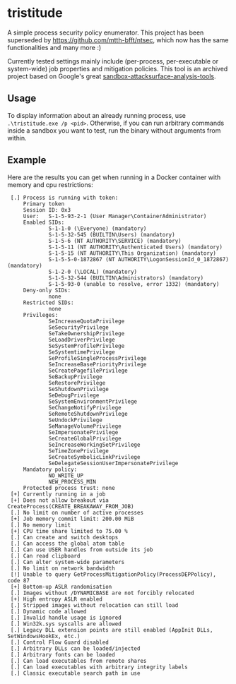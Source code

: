 # tristitude

A simple process security policy enumerator. This project has been superseded by https://github.com/mtth-bfft/ntsec, which now has the same functionalities and many more :)

Currently tested settings mainly include (per-process, per-executable or system-wide) job properties and mitigation policies. This tool is an archived project based on Google's great [sandbox-attacksurface-analysis-tools](https://github.com/google/sandbox-attacksurface-analysis-tools).

## Usage

To display information about an already running process, use `.\tristitude.exe /p <pid>`. Otherwise, if you can run arbitrary commands inside a sandbox you want to test, run the binary without arguments from within.

## Example

Here are the results you can get when running in a Docker container with memory and cpu restrictions:

```
 [.] Process is running with token:
     Primary token
     Session ID: 0x3
     User:   S-1-5-93-2-1 (User Manager\ContainerAdministrator)
     Enabled SIDs:
             S-1-1-0 (\Everyone) (mandatory)
             S-1-5-32-545 (BUILTIN\Users) (mandatory)
             S-1-5-6 (NT AUTHORITY\SERVICE) (mandatory)
             S-1-5-11 (NT AUTHORITY\Authenticated Users) (mandatory)
             S-1-5-15 (NT AUTHORITY\This Organization) (mandatory)
             S-1-5-5-0-1872867 (NT AUTHORITY\LogonSessionId_0_1872867) (mandatory)
             S-1-2-0 (\LOCAL) (mandatory)
             S-1-5-32-544 (BUILTIN\Administrators) (mandatory)
             S-1-5-93-0 (unable to resolve, error 1332) (mandatory)
     Deny-only SIDs:
             none
     Restricted SIDs:
             none
     Privileges:
             SeIncreaseQuotaPrivilege
             SeSecurityPrivilege
             SeTakeOwnershipPrivilege
             SeLoadDriverPrivilege
             SeSystemProfilePrivilege
             SeSystemtimePrivilege
             SeProfileSingleProcessPrivilege
             SeIncreaseBasePriorityPrivilege
             SeCreatePagefilePrivilege
             SeBackupPrivilege
             SeRestorePrivilege
             SeShutdownPrivilege
             SeDebugPrivilege
             SeSystemEnvironmentPrivilege
             SeChangeNotifyPrivilege
             SeRemoteShutdownPrivilege
             SeUndockPrivilege
             SeManageVolumePrivilege
             SeImpersonatePrivilege
             SeCreateGlobalPrivilege
             SeIncreaseWorkingSetPrivilege
             SeTimeZonePrivilege
             SeCreateSymbolicLinkPrivilege
             SeDelegateSessionUserImpersonatePrivilege
     Mandatory policy:
             NO_WRITE_UP
             NEW_PROCESS_MIN
     Protected process trust: none
 [+] Currently running in a job
 [+] Does not allow breakout via CreateProcess(CREATE_BREAKAWAY_FROM_JOB)
 [.] No limit on number of active processes
 [+] Job memory commit limit: 200.00 MiB
 [.] No memory limit
 [+] CPU time share limited to 75.00 %
 [.] Can create and switch desktops
 [.] Can access the global atom table
 [.] Can use USER handles from outside its job
 [.] Can read clipboard
 [.] Can alter system-wide parameters
 [.] No limit on network bandwidth
 [!] Unable to query GetProcessMitigationPolicy(ProcessDEPPolicy), code 87
 [+] Bottom-up ASLR randomisation
 [.] Images without /DYNAMICBASE are not forcibly relocated
 [+] High entropy ASLR enabled
 [.] Stripped images without relocation can still load
 [.] Dynamic code allowed
 [.] Invalid handle usage is ignored
 [.] Win32k.sys syscalls are allowed
 [.] Legacy DLL extension points are still enabled (AppInit DLLs, SetWindowsHookEx, etc.)
 [.] Control Flow Guard disabled
 [.] Arbitrary DLLs can be loaded/injected
 [.] Arbitrary fonts can be loaded
 [.] Can load executables from remote shares
 [.] Can load executables with arbitrary integrity labels
 [.] Classic executable search path in use
```
